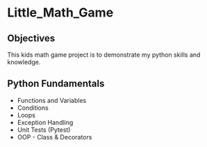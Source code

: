# Little_Math_Game

## Objectives
This kids math game project is to demonstrate my python skills and knowledge.

## Python Fundamentals
+ Functions and Variables
+ Conditions
+ Loops
+ Exception Handling
+ Unit Tests (Pytest)
+ OOP - Class & Decorators
